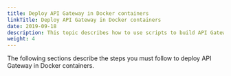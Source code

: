 ```yaml
---
title: Deploy API Gateway in Docker containers
linkTitle: Deploy API Gateway in Docker containers
date: 2019-09-18
description: This topic describes how to use scripts to build API Gateway and Admin Node Manager Docker images, and how to deploy those images in Docker containers. It also describes how to build and deploy API Gateway Analytics in a Docker container. For more information on Docker, see the [Docker user documentation](https://docs.docker.com/).
weight: 4
---
```


The following sections describe the steps you must follow to deploy API Gateway in Docker containers.
